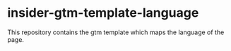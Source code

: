 # insider-gtm-template-language
This repository contains the gtm template which maps the language of the page.
